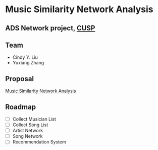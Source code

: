 # Music Similarity Network Analysis
## ADS Network project, [CUSP](cusp.edu.cn)

## Team
- Cindy Y. Liu
- Yuxiang Zhang

## Proposal
[Music Similarity Network Analysis](https://docs.google.com/document/d/1b2k0zj9Pg99ch8cGIIdqVS9XNYlt5URwZjl1KvmBj9Y/edit#heading=h.nwrqoduamjnw)

## Roadmap
- [ ] Collect Musician List
- [ ] Collect Song List
- [ ] Artist Network
- [ ] Song Network
- [ ] Recommendation System
